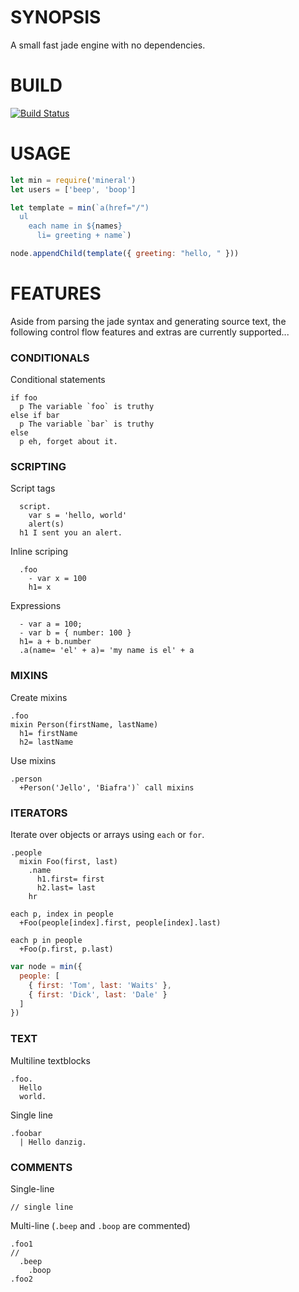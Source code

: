 # SYNOPSIS
A small fast jade engine with no dependencies.

# BUILD
[![Build Status](https://travis-ci.org/voltraco/mineral.svg)](https://travis-ci.org/voltraco/mineral)

# USAGE
```js
let min = require('mineral')
let users = ['beep', 'boop']

let template = min(`a(href="/")
  ul
    each name in ${names}
      li= greeting + name`)

node.appendChild(template({ greeting: "hello, " }))
```

# FEATURES
Aside from parsing the jade syntax and generating source text,
the following control flow features and extras are currently supported...

### CONDITIONALS
Conditional statements

```jade
if foo
  p The variable `foo` is truthy
else if bar
  p The variable `bar` is truthy
else
  p eh, forget about it.
```

### SCRIPTING

Script tags

```jade
  script.
    var s = 'hello, world'
    alert(s)
  h1 I sent you an alert.
```

Inline scriping

```jade
  .foo
    - var x = 100
    h1= x
```

Expressions

```jade
  - var a = 100;
  - var b = { number: 100 }
  h1= a + b.number
  .a(name= 'el' + a)= 'my name is el' + a
```

### MIXINS

Create mixins

```jade
.foo
mixin Person(firstName, lastName)
  h1= firstName
  h2= lastName
```

Use mixins

```jade
.person
  +Person('Jello', 'Biafra')` call mixins
```

### ITERATORS

Iterate over objects or arrays using `each` or `for`.

```jade
.people
  mixin Foo(first, last)
    .name
      h1.first= first
      h2.last= last
    hr

each p, index in people
  +Foo(people[index].first, people[index].last)

each p in people
  +Foo(p.first, p.last)
```

```javascript
var node = min({
  people: [
    { first: 'Tom', last: 'Waits' },
    { first: 'Dick', last: 'Dale' }
  ]
})
```

### TEXT

Multiline textblocks

```jade
.foo.
  Hello
  world.
```

Single line

```jade
.foobar
  | Hello danzig.
```

### COMMENTS

Single-line

```jade
// single line
```

Multi-line (`.beep` and `.boop` are commented)

```jade
.foo1
//
  .beep
    .boop
.foo2
```

